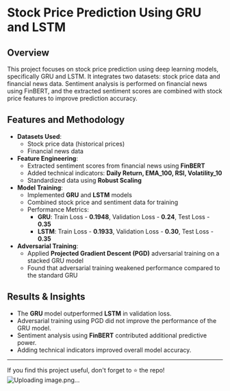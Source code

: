 # Stock Price Prediction Using GRU and LSTM

## Overview
This project focuses on stock price prediction using deep learning models, specifically GRU and LSTM. It integrates two datasets: stock price data and financial news data. Sentiment analysis is performed on financial news using FinBERT, and the extracted sentiment scores are combined with stock price features to improve prediction accuracy.

## Features and Methodology
- **Datasets Used**:
  - Stock price data (historical prices)
  - Financial news data
- **Feature Engineering**:
  - Extracted sentiment scores from financial news using **FinBERT**
  - Added technical indicators: **Daily Return, EMA_100, RSI, Volatility_10**
  - Standardized data using **Robust Scaling**
- **Model Training**:
  - Implemented **GRU** and **LSTM** models
  - Combined stock price and sentiment data for training
  - Performance Metrics:
    - **GRU**: Train Loss - **0.1948**, Validation Loss - **0.24**, Test Loss - **0.35**
    - **LSTM**: Train Loss - **0.1933**, Validation Loss - **0.30**, Test Loss - **0.35**
- **Adversarial Training**:
  - Applied **Projected Gradient Descent (PGD)** adversarial training on a stacked GRU model
  - Found that adversarial training weakened performance compared to the standard GRU


## Results & Insights
- The **GRU** model outperformed **LSTM** in validation loss.
- Adversarial training using PGD did not improve the performance of the GRU model.
- Sentiment analysis using **FinBERT** contributed additional predictive power.
- Adding technical indicators improved overall model accuracy.



--------------------------------------------------------------------------
If you find this project useful, don't forget to ⭐ the repo!
![Uploading image.png…]()
